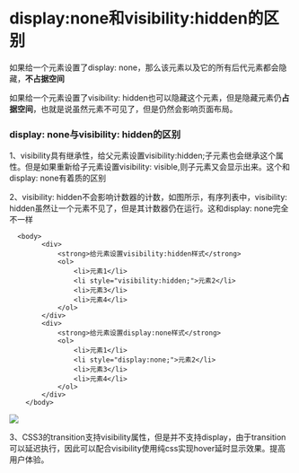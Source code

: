 # display:none和visibility:hidden的区别

如果给一个元素设置了display: none，那么该元素以及它的所有后代元素都会隐藏，**不占据空间**

如果给一个元素设置了visibility: hidden也可以隐藏这个元素，但是隐藏元素仍**占据空间**，也就是说虽然元素不可见了，但是仍然会影响页面布局。

### display: none与visibility: hidden的区别

1、visibility具有继承性，给父元素设置visibility:hidden;子元素也会继承这个属性。但是如果重新给子元素设置visibility: visible,则子元素又会显示出来。这个和display: none有着质的区别

2、visibility: hidden不会影响计数器的计数，如图所示，有序列表中，visibility: hidden虽然让一个元素不见了，但是其计数器仍在运行。这和display: none完全不一样

```
  <body>
        <div>
            <strong>给元素设置visibility:hidden样式</strong>
            <ol>
                <li>元素1</li>
                <li style="visibility:hidden;">元素2</li>
                <li>元素3</li>
                <li>元素4</li>
            </ol>
        </div>
        <div>
            <strong>给元素设置display:none样式</strong>
            <ol>
                <li>元素1</li>
                <li style="display:none;">元素2</li>
                <li>元素3</li>
                <li>元素4</li>
            </ol>
        </div>
    </body>
```

![](https://img-blog.csdn.net/20180624222342801)

3、CSS3的transition支持visibility属性，但是并不支持display，由于transition可以延迟执行，因此可以配合visibility使用纯css实现hover延时显示效果。提高用户体验。